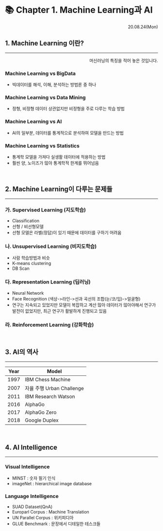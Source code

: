 # 📚 **Chapter 1. Machine Learning과 AI**

<div style='text-align:right;'>20.08.24(Mon)</div>

## **1️. Machine Learning 이란?**

---

<div style='text-align:right;'>머신러닝의 특징을 적어 놓은 것입니다.</div>

### Machine Learning vs BigData

- 빅데이터를 해석, 이해, 분석하는 방법론 중 하나

### Machine Learning vs Data Mining

- 정형, 비정형 데이터 상관없지만 비정형을 주로 다루는 학습 방법

### Machine Learning vs AI

- AI의 일부분, 데이터를 통계적으로 분석하여 모델을 만드는 방법

### Machine Learning vs Statistics

- 통계학 모델을 가져다 실생활 데이터에 적용하는 방법
- 훨씬 양, 노이즈가 많아 통계학적 한계를 뛰어넘음

<br>

## **2️. Machine Learning이 다루는 문제들**

---

### 가. Supervised Learning (지도학습)

- Classification
- 선형 / 비선형모델
- 선형 모델은 라벨(정답)이 있기 때문에 데이터를 구하기 어려움

### 나. Unsupervised Learning (비지도학습)

- 사람 학습방법과 비슷
- K-means clustering
- DB Scan

### 다. Representation Learning (딥러닝)

- Neural Network
- Face Recognition (색상->라인->선과 곡선의 조합(눈/코/입)->얼굴형)
- 연구는 지속되고 있었지만 모델이 복잡하고 계산 많아 데이터가 많아야해서 연구가 발전이 없었지만, 최근 연구가 활발하게 진행되고 있음

### 라. Reinforcement Learning (강화학습)

<br>

## **3️. AI의 역사**

---

| **Year** | **Model**                 |
| -------- | ------------------------- |
| 1997     | IBM Chess Machine         |
| 2007     | 자율 주행 Urban Challenge |
| 2011     | IBM Research Watson       |
| 2016     | AlphaGo                   |
| 2017     | AlphaGo Zero              |
| 2018     | Google Duplex             |

<br>

## **4️. AI Intelligence**

---

### Visual Intelligence

- MINST : 숫자 필기 인식
- imageNet : hierarchical image database

### Language Intelligence

- SUAD Dataset(QnA)
- Europarl Corpus : Machine Translation
- UN Parallel Corpus : 위키피디아
- GLUE Benchmark : 문장에서 디테일한 테스크들

